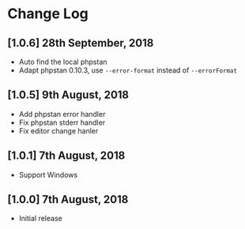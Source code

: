 # Change Log

## [1.0.6] 28th September, 2018
- Auto find the local phpstan
- Adapt phpstan 0.10.3, use `--error-format` instead of `--errorFormat`

## [1.0.5] 9th August, 2018
- Add phpstan error handler
- Fix phpstan stderr handler
- Fix editor change hanler

## [1.0.1] 7th August, 2018
- Support Windows

## [1.0.0] 7th August, 2018
- Initial release